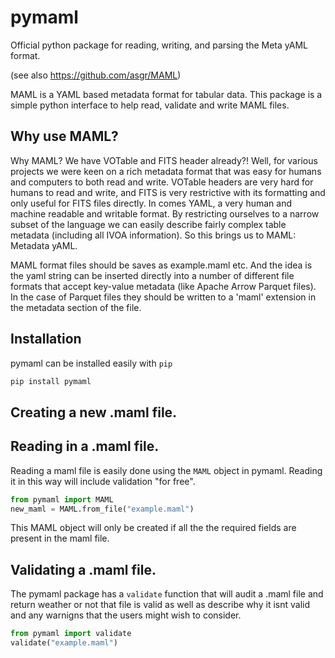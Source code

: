 # pymaml
Official python package for reading, writing, and parsing the Meta yAML format. 

(see also https://github.com/asgr/MAML)

MAML is a YAML based metadata format for tabular data. This package is a simple python interface to help read, validate and write MAML files.

## Why use MAML?
Why MAML? We have VOTable and FITS header already?! Well, for various projects we were keen on a rich metadata format that was easy for humans and computers to both read and write. VOTable headers are very hard for humans to read and write, and FITS is very restrictive with its formatting and only useful for FITS files directly. In comes YAML, a very human and machine readable and writable format. By restricting ourselves to a narrow subset of the language we can easily describe fairly complex table metadata (including all IVOA information). So this brings us to MAML: Metadata yAML.

MAML format files should be saves as example.maml etc. And the idea is the yaml string can be inserted directly into a number of different file formats that accept key-value metadata (like Apache Arrow Parquet files). In the case of Parquet files they should be written to a 'maml' extension in the metadata section of the file.

## Installation
pymaml can be installed easily with `pip`
```python
pip install pymaml
```

## Creating a new .maml file.

## Reading in a .maml file.
Reading a maml file is easily done using the `MAML` object in pymaml. Reading it in this way will include validation "for free". 
```python
from pymaml import MAML
new_maml = MAML.from_file("example.maml")

```
This MAML object will only be created if all the the required fields are present in the maml file.  


## Validating a .maml file.
The pymaml package has a `validate` function that will audit a .maml file and return weather or not that file is valid as well as describe why it isnt valid and any warnigns that the users might wish to consider.

```python
from pymaml import validate
validate("example.maml")

```
